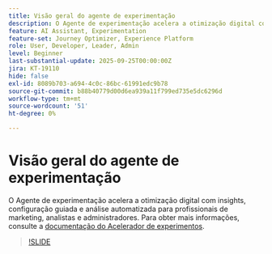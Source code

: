 ```yaml
---
title: Visão geral do agente de experimentação
description: O Agente de experimentação acelera a otimização digital com insights, configuração guiada e análise automatizada para profissionais de marketing, analistas e administradores.
feature: AI Assistant, Experimentation
feature-set: Journey Optimizer, Experience Platform
role: User, Developer, Leader, Admin
level: Beginner
last-substantial-update: 2025-09-25T00:00:00Z
jira: KT-19110
hide: false
exl-id: 8089b703-a694-4c0c-86bc-61991edc9b78
source-git-commit: b88b40779d00d6ea939a11f799ed735e5dc6296d
workflow-type: tm+mt
source-wordcount: '51'
ht-degree: 0%

---
```


# Visão geral do agente de experimentação

O Agente de experimentação acelera a otimização digital com insights, configuração guiada e análise automatizada para profissionais de marketing, analistas e administradores. Para obter mais informações, consulte a [documentação do Acelerador de experimentos](https://experienceleague.adobe.com/en/docs/journey-optimizer/using/content-management/content-experiment/experiment/experiment-accelerator).

>[!SLIDE](experimentation-agent-overview)
